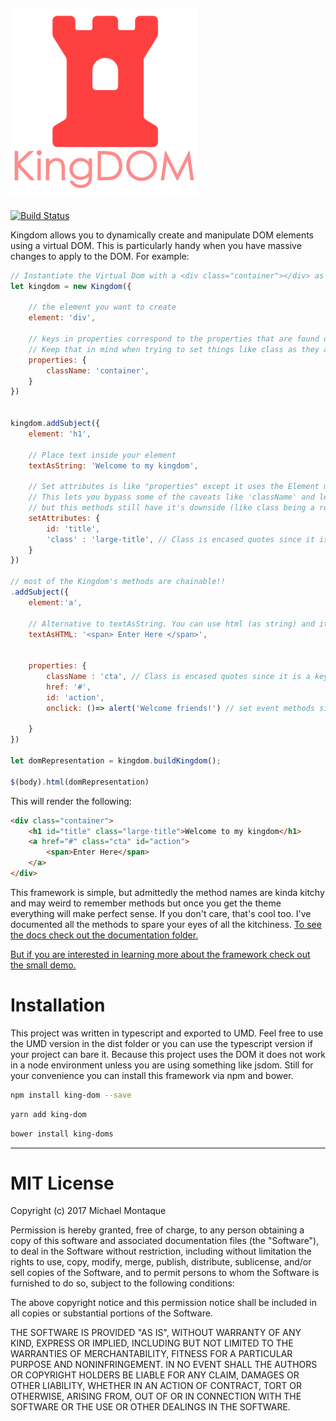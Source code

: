 
![Kindom Logo](https://github.com/montaque22/KingDOM/blob/master/artifacts/kindgom_logo.png "KingDOM")
---
[![Build Status](https://travis-ci.org/montaque22/KingDOM.svg?branch=master)](https://travis-ci.org/montaque22/KingDOM)


Kingdom allows you to dynamically create and manipulate DOM elements using a virtual DOM. 
This is particularly handy when you have massive changes to apply to the DOM. For example:

```javascript
// Instantiate the Virtual Dom with a <div class="container"></div> as the root
let kingdom = new Kingdom({
    
    // the element you want to create
    element: 'div',
    
    // keys in properties correspond to the properties that are found on HTML elements
    // Keep that in mind when trying to set things like class as they are called className
    properties: {
        className: 'container',
    }
})


kingdom.addSubject({
    element: 'h1',
    
    // Place text inside your element
    textAsString: 'Welcome to my kingdom',
    
    // Set attributes is like "properties" except it uses the Element method setAttribute
    // This lets you bypass some of the caveats like 'className' and lets you set properties like you are used to seeing
    // but this methods still have it's downside (like class being a reserved keyword and needs to be encased in quotes
    setAttributes: {
        id: 'title',
        'class' : 'large-title', // Class is encased quotes since it is a key word
    }
})

// most of the Kingdom's methods are chainable!!
.addSubject({
    element:'a',
    
    // Alternative to textAsString. You can use html (as string) and it will act as your inner content
    textAsHTML: '<span> Enter Here </span>',
    
   
    properties: {
        className : 'cta', // Class is encased quotes since it is a key word
        href: '#',
        id: 'action',
        onclick: ()=> alert('Welcome friends!') // set event methods since if they are part of the element's properties.
      
    }
})

let domRepresentation = kingdom.buildKingdom();

$(body).html(domRepresentation)
```
This will render the following:
```html
<div class="container">
    <h1 id="title" class="large-title">Welcome to my kingdom</h1>
    <a href="#" class="cta" id="action">
        <span>Enter Here</span>
    </a>
</div>
```


This framework is simple, but admittedly the method names are kinda kitchy and may weird to remember methods but 
once you get the theme everything will make perfect sense. If you don't care, that's cool too. I've documented all the 
methods to spare your eyes of all the kitchiness. [To see the docs check out the documentation folder.](./documentation/index.html)
  
  [But if you are interested in learning more about the framework check out the small demo.]() 
  
  
  # Installation
  
  This project was written in typescript and exported to UMD. Feel free to use the UMD version in the dist folder or 
  you can use the typescript version if your project can bare it. Because this project uses the DOM it does not work 
  in a node environment unless you are using something like jsdom. Still for your convenience you can install this 
  framework via npm and bower.
  
  
```bash
npm install king-dom --save
```

```bash
yarn add king-dom 
```


```bash
bower install king-doms
```
  

---
# MIT License

Copyright (c) 2017 Michael Montaque

Permission is hereby granted, free of charge, to any person obtaining a copy
of this software and associated documentation files (the "Software"), to deal
in the Software without restriction, including without limitation the rights
to use, copy, modify, merge, publish, distribute, sublicense, and/or sell
copies of the Software, and to permit persons to whom the Software is
furnished to do so, subject to the following conditions:

The above copyright notice and this permission notice shall be included in all
copies or substantial portions of the Software.

THE SOFTWARE IS PROVIDED "AS IS", WITHOUT WARRANTY OF ANY KIND, EXPRESS OR
IMPLIED, INCLUDING BUT NOT LIMITED TO THE WARRANTIES OF MERCHANTABILITY,
FITNESS FOR A PARTICULAR PURPOSE AND NONINFRINGEMENT. IN NO EVENT SHALL THE
AUTHORS OR COPYRIGHT HOLDERS BE LIABLE FOR ANY CLAIM, DAMAGES OR OTHER
LIABILITY, WHETHER IN AN ACTION OF CONTRACT, TORT OR OTHERWISE, ARISING FROM,
OUT OF OR IN CONNECTION WITH THE SOFTWARE OR THE USE OR OTHER DEALINGS IN THE
SOFTWARE.
